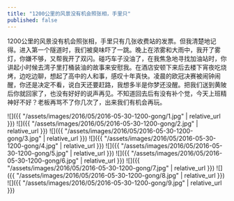 ```yaml
---
title: "1200公里的风景没有机会照张相，手里只"
published: false
---
```

1200公里的风景没有机会照张相，手里只有几张收费站的发票。但我清楚地记得。进入第一个隧道时，我们被臭味吓了一跳。晚上在浓雾和大雨中，我开了雾灯，你嫌不够，又帮我开了双闪。碰巧车子没油了，在我焦急地寻找加油站时，你讲起小时候去湾子里打桶装油的故事来安慰我。在酒店安顿下来后去楼下宵夜吃烧烤，边吃边聊，想起了高中的人和事，感叹十年真快。凌晨的欧冠决赛被闹钟闹醒，你还是决定不看，说白天还要赶路，我想多半是你梦还没醒。把我们送到黄陂后你就回家了，也没有好好的说声再见。不知道回去后有没有补个觉，今天上班精神好不好？老板再骂不了你几次了，出来我们有机会再玩。



![]({{ "/assets/images/2016/05/2016-05-30-1200-gong/1.jpg" | relative_url }})
![]({{ "/assets/images/2016/05/2016-05-30-1200-gong/2.jpg" | relative_url }})
![]({{ "/assets/images/2016/05/2016-05-30-1200-gong/3.jpg" | relative_url }})
![]({{ "/assets/images/2016/05/2016-05-30-1200-gong/4.jpg" | relative_url }})
![]({{ "/assets/images/2016/05/2016-05-30-1200-gong/5.jpg" | relative_url }})
![]({{ "/assets/images/2016/05/2016-05-30-1200-gong/6.jpg" | relative_url }})
![]({{ "/assets/images/2016/05/2016-05-30-1200-gong/7.jpg" | relative_url }})
![]({{ "/assets/images/2016/05/2016-05-30-1200-gong/8.jpg" | relative_url }})
![]({{ "/assets/images/2016/05/2016-05-30-1200-gong/9.jpg" | relative_url }})
